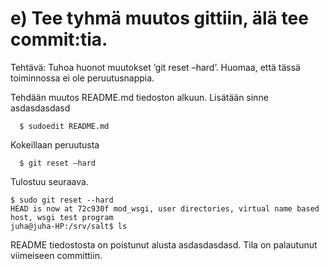 # e) Tee tyhmä muutos gittiin, älä tee commit:tia. 

Tehtävä: Tuhoa huonot muutokset ‘git reset –hard’. Huomaa, että tässä toiminnossa ei ole peruutusnappia.

Tehdään muutos README.md tiedoston alkuun. Lisätään sinne asdasdasdasd
```
  $ sudoedit README.md
```
Kokeillaan peruutusta
```
  $ git reset –hard
```
Tulostuu seuraava.
```
$ sudo git reset --hard
HEAD is now at 72c930f mod_wsgi, user directories, virtual name based host, wsgi test program
juha@juha-HP:/srv/salt$ ls
```
README tiedostosta on poistunut alusta asdasdasdasd. Tila on palautunut viimeiseen committiin.


